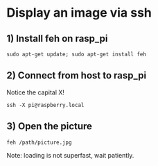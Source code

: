 

# Display an image via ssh

## 1) Install feh on rasp_pi

    sudo apt-get update; sudo apt-get install feh

## 2) Connect from host to rasp_pi

Notice the capital X!

    ssh -X pi@raspberry.local

## 3) Open the picture

    feh /path/picture.jpg

Note: loading is not superfast, wait patiently.